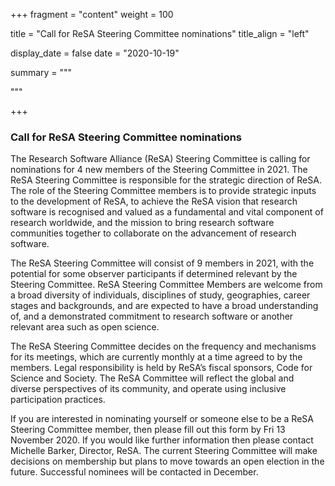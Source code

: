 +++
fragment = "content"
weight = 100

title = "Call for ReSA Steering Committee nominations"
title_align = "left"

display_date = false
date = "2020-10-19"

summary = """

"""

+++


### Call for ReSA Steering Committee nominations

The Research Software Alliance (ReSA) Steering Committee is calling for nominations for 4 new members of the Steering Committee in 2021.
The ReSA Steering Committee is responsible for the strategic direction of ReSA. The role of the Steering Committee members is to provide strategic inputs to the development of ReSA, to achieve the ReSA vision that research software is recognised and valued as a fundamental and vital component of research worldwide, and the mission to bring research software communities together to collaborate on the advancement of research software.

The ReSA Steering Committee will consist of 9 members in 2021, with the potential for some observer participants if determined relevant by the Steering Committee. ReSA Steering Committee Members are welcome from a broad diversity of individuals, disciplines of study, geographies, career stages and backgrounds, and are expected to have a broad understanding of, and a demonstrated commitment to research software or another relevant area such as open science.  

The ReSA Steering Committee decides on the frequency and mechanisms for its meetings, which are currently monthly at a time agreed to by the members. Legal responsibility is held by ReSA’s fiscal sponsors, Code for Science and Society. The ReSA Committee will reflect the global and diverse perspectives of its community, and operate using inclusive participation practices. 

If you are interested in nominating yourself or someone else to be a ReSA Steering Committee member, then please fill out this form by Fri 13 November 2020. If you would like further information then please contact Michelle Barker, Director, ReSA. The current Steering Committee will make decisions on membership but plans to move towards an open election in the future. Successful nominees will be contacted in December.
